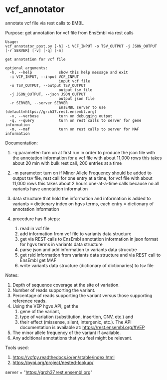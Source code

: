 # vcf_annotator
annotate vcf file via rest calls to EMBL

Purpose:
get annotation for vcf file from EnsEmbl via rest calls

```
Usage:
vcf_annotator_post.py [-h] -i VCF_INPUT -o TSV_OUTPUT -j JSON_OUTPUT [-r SERVER] [-v] [-q] [-m]

get annotation for vcf file

optional arguments:
  -h, --help            show this help message and exit
  -i VCF_INPUT, --input VCF_INPUT
                        input vcf file
  -o TSV_OUTPUT, --output TSV_OUTPUT
                        output tsv file
  -j JSON_OUTPUT, --json JSON_OUTPUT
                        output json file
  -r SERVER, --server SERVER
                        EnsEMBL server to use (default=https://grch37.rest.ensembl.org)
  -v, --verbose         turn on debugging output
  -q, --query           turn on rest calls to server for gene information
  -m, --maf             turn on rest calls to server for MAF information
```

Documentation:
1) -q parameter: turn on at first run in order to produce the json
   file with the annotation information for a vcf file with about
   11,000 rows this takes about 20 min with bulk rest call, 200
   entries at a time
2) -m parameter: turn on if Minor Allele Frequency should be added to
   output tsv file, rest call for one entry at a time, for vcf file
   with about 11,000 rows this takes about 2 hours one-at-a-time calls
   because no all variants have annotation information
3) data structure that hold the information and information is added
   to variants = dictionary index on hgvs terms, each entry =
   dictionary of annotation information
4) procedure has 6 steps:

   1) read in vcf file
   2) add information from vcf file to variants data structure
   3) get via REST calls to EnsEmbl annotation information in json
   format for hgvs terms in variants data structure
   4) parse json and add information to variants data strucutre
   5) get rsid information from variants data structure and via REST call to EnsEmbl get MAF
   6) write variants data structure (dictionary of dictionaries) to tsv file

Notes:
1. Depth of sequence coverage at the site of variation.
2. Number of reads supporting the variant.
3. Percentage of reads supporting the variant versus those supporting reference reads.
4. Using the VEP hgvs API, get the
   1) gene of the variant,
   2) type of variation (substitution, insertion, CNV, etc.) and
   3) their effect (missense, silent, intergenic, etc.).
   The API documentation is available at: https://rest.ensembl.org/#VEP
5. The minor allele frequency of the variant if available.
6. Any additional annotations that you feel might be relevant.

Tools used:
1) https://vcfpy.readthedocs.io/en/stable/index.html
2) https://pypi.org/project/nested-lookup/

server = "https://grch37.rest.ensembl.org"

